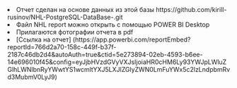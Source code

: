 <li> Отчет сделан на основе данных из этой базы https://github.com/kirill-rusinov/NHL-PostgreSQL-DataBase-.git  
<li> Файл NHL report можно открыть с помощью POWER BI Desktop  
<li> Прилагаются фотографии отчета в pdf  
<li> [Ссылка на отчет] (https://app.powerbi.com/reportEmbed?reportId=766d2a70-158c-449f-b37f-2187c46db2d4&autoAuth=true&ctid=5e273894-02eb-4593-b6ee-14e696010f45&config=eyJjbHVzdGVyVXJsIjoiaHR0cHM6Ly93YWJpLWluZGlhLWNlbnRyYWwtYS1wcmltYXJ5LXJlZGlyZWN0LmFuYWx5c2lzLndpbmRvd3MubmV0LyJ9)
